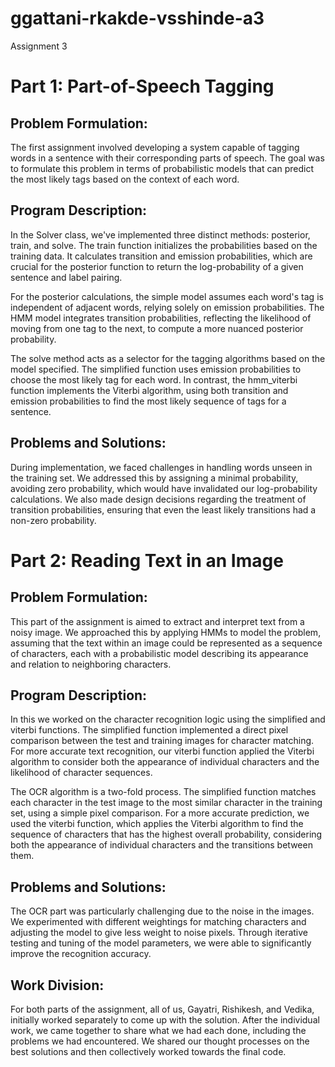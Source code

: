 # ggattani-rkakde-vsshinde-a3
Assignment 3

# Part 1: Part-of-Speech Tagging

## Problem Formulation:

The first assignment involved developing a system capable of tagging words in a sentence with their corresponding parts of speech. The goal was to formulate this problem in terms of probabilistic models that can predict the most likely tags based on the context of each word.


## Program Description:

In the Solver class, we've implemented three distinct methods: posterior, train, and solve. The train function initializes the probabilities based on the training data. It calculates transition and emission probabilities, which are crucial for the posterior function to return the log-probability of a given sentence and label pairing.

For the posterior calculations, the simple model assumes each word's tag is independent of adjacent words, relying solely on emission probabilities. The HMM model integrates transition probabilities, reflecting the likelihood of moving from one tag to the next, to compute a more nuanced posterior probability.

The solve method acts as a selector for the tagging algorithms based on the model specified. The simplified function uses emission probabilities to choose the most likely tag for each word. In contrast, the hmm_viterbi function implements the Viterbi algorithm, using both transition and emission probabilities to find the most likely sequence of tags for a sentence.

## Problems and Solutions:

During implementation, we faced challenges in handling words unseen in the training set. We addressed this by assigning a minimal probability, avoiding zero probability, which would have invalidated our log-probability calculations. We also made design decisions regarding the treatment of transition probabilities, ensuring that even the least likely transitions had a non-zero probability.

# Part 2: Reading Text in an Image

## Problem Formulation:

This part of the assignment is aimed to extract and interpret text from a noisy image. We approached this by applying HMMs to model the problem, assuming that the text within an image could be represented as a sequence of characters, each with a probabilistic model describing its appearance and relation to neighboring characters.

## Program Description:

In this we worked on the character recognition logic using the simplified and viterbi functions. The simplified function implemented a direct pixel comparison between the test and training images for character matching. For more accurate text recognition, our viterbi function applied the Viterbi algorithm to consider both the appearance of individual characters and the likelihood of character sequences.

The OCR algorithm is a two-fold process. The simplified function matches each character in the test image to the most similar character in the training set, using a simple pixel comparison. For a more accurate prediction, we used the viterbi function, which applies the Viterbi algorithm to find the sequence of characters that has the highest overall probability, considering both the appearance of individual characters and the transitions between them.

## Problems and Solutions:

The OCR part was particularly challenging due to the noise in the images. We experimented with different weightings for matching characters and adjusting the model to give less weight to noise pixels. Through iterative testing and tuning of the model parameters, we were able to significantly improve the recognition accuracy.

## Work Division:

For both parts of the assignment, all of us, Gayatri, Rishikesh, and Vedika, initially worked separately to come up with the solution. After the individual work, we came together to share what we had each done, including the problems we had encountered. We shared our thought processes on the best solutions and then collectively worked towards the final code.
